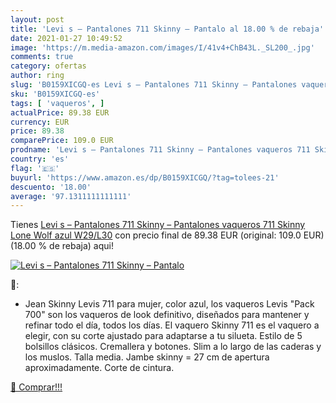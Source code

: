 ```yaml
---
layout: post
title: 'Levi s – Pantalones 711 Skinny – Pantalo al 18.00 % de rebaja'
date: 2021-01-27 10:49:52
image: 'https://m.media-amazon.com/images/I/41v4+ChB43L._SL200_.jpg'
comments: true
category: ofertas
author: ring
slug: 'B0159XICGQ-es Levi s – Pantalones 711 Skinny – Pantalones vaqueros 711...'
sku: 'B0159XICGQ-es'
tags: [ 'vaqueros', ]
actualPrice: 89.38 EUR
currency: EUR
price: 89.38
comparePrice: 109.0 EUR
prodname: 'Levi s – Pantalones 711 Skinny – Pantalones vaqueros 711 Skinny Lone Wolf azul W29/L30'
country: 'es'
flag: '🇪🇸'
buyurl: 'https://www.amazon.es/dp/B0159XICGQ/?tag=tolees-21'
descuento: '18.00'
average: '97.1311111111111'
---
```


Tienes [Levi s – Pantalones 711 Skinny – Pantalones vaqueros 711 Skinny Lone Wolf azul W29/L30](https://www.amazon.es/dp/B0159XICGQ/?tag=tolees-21) con precio final de  89.38 EUR (original: 109.0 EUR) (18.00 %  de rebaja) aqui!

[![Levi s – Pantalones 711 Skinny – Pantalo](https://m.media-amazon.com/images/I/41v4+ChB43L._SL200_.jpg)](https://www.amazon.es/dp/B0159XICGQ/?tag=tolees-21)

🔎:

- Jean Skinny Levis 711 para mujer, color azul, los vaqueros Levis "Pack 700" son los vaqueros de look definitivo, diseñados para mantener y refinar todo el día, todos los días. El vaquero Skinny 711 es el vaquero a elegir, con su corte ajustado para adaptarse a tu silueta. Estilo de 5 bolsillos clásicos. Cremallera y botones. Slim a lo largo de las caderas y los muslos. Talla media. Jambe skinny = 27 cm de apertura aproximadamente. Corte de cintura.

[🛒 Comprar!!!](https://www.amazon.es/dp/B0159XICGQ/?tag=tolees-21)
